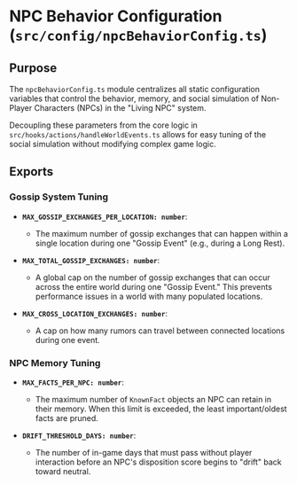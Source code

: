 # NPC Behavior Configuration (`src/config/npcBehaviorConfig.ts`)

## Purpose

The `npcBehaviorConfig.ts` module centralizes all static configuration variables that control the behavior, memory, and social simulation of Non-Player Characters (NPCs) in the "Living NPC" system.

Decoupling these parameters from the core logic in `src/hooks/actions/handleWorldEvents.ts` allows for easy tuning of the social simulation without modifying complex game logic.

## Exports

### Gossip System Tuning
*   **`MAX_GOSSIP_EXCHANGES_PER_LOCATION: number`**:
    *   The maximum number of gossip exchanges that can happen within a single location during one "Gossip Event" (e.g., during a Long Rest).

*   **`MAX_TOTAL_GOSSIP_EXCHANGES: number`**:
    *   A global cap on the number of gossip exchanges that can occur across the entire world during one "Gossip Event." This prevents performance issues in a world with many populated locations.
    
*   **`MAX_CROSS_LOCATION_EXCHANGES: number`**:
    *   A cap on how many rumors can travel between connected locations during one event.

### NPC Memory Tuning
*   **`MAX_FACTS_PER_NPC: number`**:
    *   The maximum number of `KnownFact` objects an NPC can retain in their memory. When this limit is exceeded, the least important/oldest facts are pruned.

*   **`DRIFT_THRESHOLD_DAYS: number`**:
    *   The number of in-game days that must pass without player interaction before an NPC's disposition score begins to "drift" back toward neutral.
